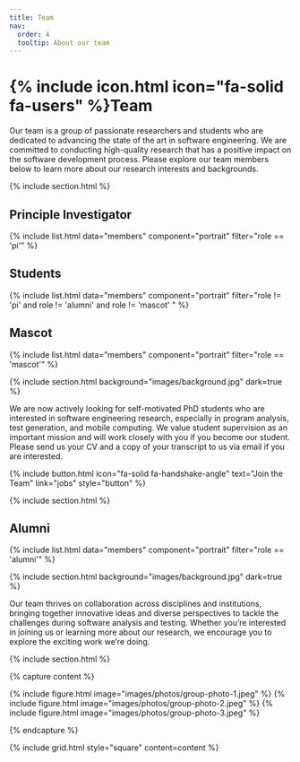 ```yaml
---
title: Team
nav:
  order: 4
  tooltip: About our team
---
```


# {% include icon.html icon="fa-solid fa-users" %}Team

Our team is a group of passionate researchers and students who are dedicated to advancing the state of the art in software engineering. We are committed to conducting high-quality research that has a positive impact on the software development process.
Please explore our team members below to learn more about our research interests and backgrounds.

{% include section.html %}

## Principle Investigator

{% include list.html data="members" component="portrait" filter="role == 'pi'" %}


## Students

{% include list.html data="members" component="portrait" filter="role != 'pi' and role != 'alumni' and role != 'mascot' " %}

## Mascot

{% include list.html data="members" component="portrait" filter="role == 'mascot'" %}

{% include section.html background="images/background.jpg" dark=true %}

We are now actively looking for self-motivated PhD students who are interested in software engineering research, especially in program analysis, test generation, and mobile computing. We value student supervision as an important mission and will work closely with you if you become our student. Please send us your CV and a copy of your transcript to us via email if you are interested.

{% include button.html icon="fa-solid fa-handshake-angle" text="Join the Team" link="jobs" style="button" %}

{% include section.html %}

## Alumni

{% include list.html data="members" component="portrait" filter="role == 'alumni'" %}

{% include section.html background="images/background.jpg" dark=true %}

Our team thrives on collaboration across disciplines and institutions, bringing together innovative ideas and diverse perspectives to tackle the challenges during software analysis and testing. Whether you’re interested in joining us or learning more about our research, we encourage you to explore the exciting work we’re doing.

{% include section.html %}

{% capture content %}

{% include figure.html image="images/photos/group-photo-1.jpeg" %}
{% include figure.html image="images/photos/group-photo-2.jpeg" %}
{% include figure.html image="images/photos/group-photo-3.jpeg" %}

{% endcapture %}

{% include grid.html style="square" content=content %}
